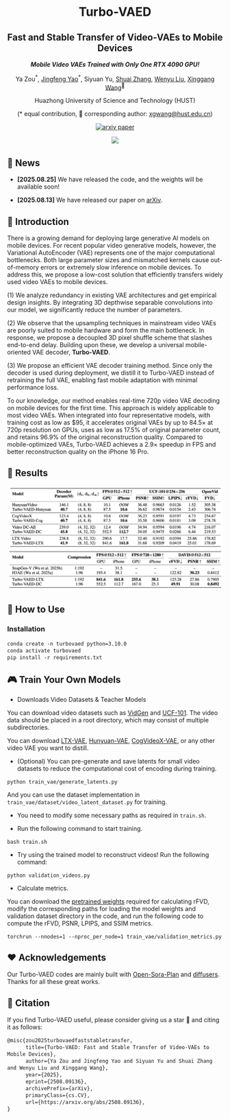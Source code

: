 <div align="center">
<h1> Turbo-VAED </h1>
<h2>Fast and Stable Transfer of Video-VAEs to Mobile Devices</h2>

**_Mobile Video VAEs Trained with Only One RTX 4090 GPU!_**

Ya Zou<sup>\*</sup>, [Jingfeng Yao](https://github.com/JingfengYao)<sup>\*</sup>, Siyuan Yu, [Shuai Zhang](https://github.com/Shuaizhang7), [Wenyu Liu](http://eic.hust.edu.cn/professor/liuwenyu), [Xinggang Wang](https://xwcv.github.io/index.htm)<sup>📧</sup>

Huazhong University of Science and Technology (HUST) 

(\* equal contribution, 📧 corresponding author: xgwang@hust.edu.cn)

[![arxiv paper](https://img.shields.io/badge/arXiv-Paper-red)](https://arxiv.org/abs/2508.09136)

</div>

<div align="center">
<img src="./images/main.png">
</div>

## 📰 News

- **[2025.08.25]** We have released the code, and the weights will be available soon!

- **[2025.08.13]** We have released our paper on [arXiv](https://arxiv.org/abs/2508.09136).

## 📄 Introduction

There is a growing demand for deploying large generative AI models on mobile devices. For recent popular video generative models, however, the Variational AutoEncoder (VAE) represents one of the major computational bottlenecks. Both large parameter sizes and mismatched kernels cause out-of-memory errors or extremely slow inference on mobile devices. To address this, we propose a low-cost solution that efficiently transfers widely used video VAEs to mobile devices. 

(1) We analyze redundancy in existing VAE architectures and get empirical design insights. By integrating 3D depthwise separable convolutions into our model, we significantly reduce the number of parameters. 

(2) We observe that the upsampling techniques in mainstream video VAEs are poorly suited to mobile hardware and form the main bottleneck. In response, we propose a decoupled 3D pixel shuffle scheme that slashes end-to-end delay. Building upon these, we develop a universal mobile-oriented VAE decoder, **Turbo-VAED**. 

(3) We propose an efficient VAE decoder training method. Since only the decoder is used during deployment, we distill it to Turbo-VAED instead of retraining the full VAE, enabling fast mobile adaptation with minimal performance loss. 

To our knowledge, our method enables real-time 720p video VAE decoding on mobile devices for the first time. This approach is widely applicable to most video VAEs. When integrated into four representative models, with training cost as low as $95, it accelerates original VAEs by up to 84.5× at 720p resolution on GPUs, uses as low as 17.5% of original parameter count, and retains 96.9% of the original reconstruction quality. Compared to mobile-optimized VAEs, Turbo-VAED achieves a 2.9× speedup in FPS and better reconstruction quality on the iPhone 16 Pro.

## 📝 Results

<div align="center">
<img src="images/table1.png" alt="Results1">
</div>

<div align="center">
<img src="images/table2.png" alt="Results2">
</div>

## 🎯 How to Use

### Installation

```
conda create -n turbovaed python=3.10.0
conda activate turbovaed
pip install -r requirements.txt
```

## 🎮 Train Your Own Models

* Downloads Video Datasets & Teacher Models

You can download video datasets such as [VidGen](https://huggingface.co/datasets/Fudan-FUXI/VIDGEN-1M) and [UCF-101](https://www.crcv.ucf.edu/data/UCF101.php). The video data should be placed in a root directory, which may consist of multiple subdirectories.

You can download [LTX-VAE](https://huggingface.co/Lightricks/LTX-Video/tree/main/vae), [Hunyuan-VAE](https://huggingface.co/hunyuanvideo-community/HunyuanVideo/tree/main/vae), [CogVideoX-VAE](https://huggingface.co/zai-org/CogVideoX1.5-5B/tree/main/vae), or any other video VAE you want to distill.

* (Optional) You can pre-generate and save latents for small video datasets to reduce the computational cost of encoding during training.
```
python train_vae/generate_latents.py
```
And you can use the dataset implementation in `train_vae/dataset/video_latent_dataset.py` for training.

*  You need to modify some necessary paths as required in `train.sh`.

* Run the following command to start training.
```
bash train.sh
```

* Try using the trained model to reconstruct videos! Run the following command:
```
python validation_videos.py
```

* Calculate metrics.

You can download the [pretrained weights](https://www.dropbox.com/s/ge9e5ujwgetktms/i3d_torchscript.pt
) required for calculating rFVD, modify the corresponding paths for loading the model weights and validation dataset directory in the code, and run the following code to compute the rFVD, PSNR, LPIPS, and SSIM metrics.
```
torchrun --nnodes=1 --nproc_per_node=1 train_vae/validation_metrics.py
```

## ❤️ Acknowledgements

Our Turbo-VAED codes are mainly built with [Open-Sora-Plan](https://github.com/PKU-YuanGroup/Open-Sora-Plan) and [diffusers](https://github.com/huggingface/diffusers). Thanks for all these great works.

## 📝 Citation

If you find Turbo-VAED useful, please consider giving us a star 🌟 and citing it as follows:

```
@misc{zou2025turbovaedfaststabletransfer,
      title={Turbo-VAED: Fast and Stable Transfer of Video-VAEs to Mobile Devices}, 
      author={Ya Zou and Jingfeng Yao and Siyuan Yu and Shuai Zhang and Wenyu Liu and Xinggang Wang},
      year={2025},
      eprint={2508.09136},
      archivePrefix={arXiv},
      primaryClass={cs.CV},
      url={https://arxiv.org/abs/2508.09136}, 
}

```